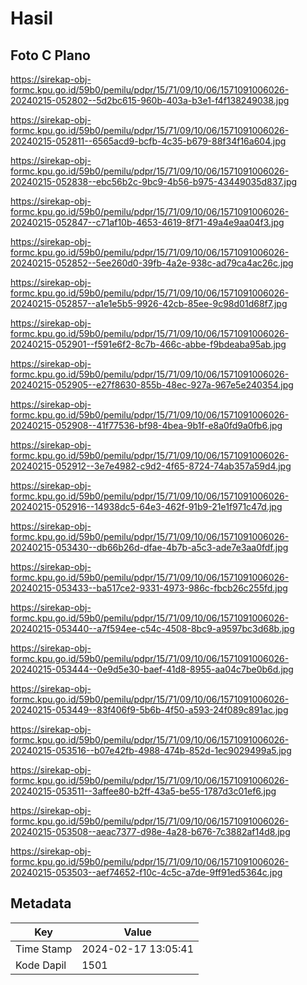 # Hasil

## Foto C Plano

https://sirekap-obj-formc.kpu.go.id/59b0/pemilu/pdpr/15/71/09/10/06/1571091006026-20240215-052802--5d2bc615-960b-403a-b3e1-f4f138249038.jpg

https://sirekap-obj-formc.kpu.go.id/59b0/pemilu/pdpr/15/71/09/10/06/1571091006026-20240215-052811--6565acd9-bcfb-4c35-b679-88f34f16a604.jpg

https://sirekap-obj-formc.kpu.go.id/59b0/pemilu/pdpr/15/71/09/10/06/1571091006026-20240215-052838--ebc56b2c-9bc9-4b56-b975-43449035d837.jpg

https://sirekap-obj-formc.kpu.go.id/59b0/pemilu/pdpr/15/71/09/10/06/1571091006026-20240215-052847--c71af10b-4653-4619-8f71-49a4e9aa04f3.jpg

https://sirekap-obj-formc.kpu.go.id/59b0/pemilu/pdpr/15/71/09/10/06/1571091006026-20240215-052852--5ee260d0-39fb-4a2e-938c-ad79ca4ac26c.jpg

https://sirekap-obj-formc.kpu.go.id/59b0/pemilu/pdpr/15/71/09/10/06/1571091006026-20240215-052857--a1e1e5b5-9926-42cb-85ee-9c98d01d68f7.jpg

https://sirekap-obj-formc.kpu.go.id/59b0/pemilu/pdpr/15/71/09/10/06/1571091006026-20240215-052901--f591e6f2-8c7b-466c-abbe-f9bdeaba95ab.jpg

https://sirekap-obj-formc.kpu.go.id/59b0/pemilu/pdpr/15/71/09/10/06/1571091006026-20240215-052905--e27f8630-855b-48ec-927a-967e5e240354.jpg

https://sirekap-obj-formc.kpu.go.id/59b0/pemilu/pdpr/15/71/09/10/06/1571091006026-20240215-052908--41f77536-bf98-4bea-9b1f-e8a0fd9a0fb6.jpg

https://sirekap-obj-formc.kpu.go.id/59b0/pemilu/pdpr/15/71/09/10/06/1571091006026-20240215-052912--3e7e4982-c9d2-4f65-8724-74ab357a59d4.jpg

https://sirekap-obj-formc.kpu.go.id/59b0/pemilu/pdpr/15/71/09/10/06/1571091006026-20240215-052916--14938dc5-64e3-462f-91b9-21e1f971c47d.jpg

https://sirekap-obj-formc.kpu.go.id/59b0/pemilu/pdpr/15/71/09/10/06/1571091006026-20240215-053430--db66b26d-dfae-4b7b-a5c3-ade7e3aa0fdf.jpg

https://sirekap-obj-formc.kpu.go.id/59b0/pemilu/pdpr/15/71/09/10/06/1571091006026-20240215-053433--ba517ce2-9331-4973-986c-fbcb26c255fd.jpg

https://sirekap-obj-formc.kpu.go.id/59b0/pemilu/pdpr/15/71/09/10/06/1571091006026-20240215-053440--a7f594ee-c54c-4508-8bc9-a9597bc3d68b.jpg

https://sirekap-obj-formc.kpu.go.id/59b0/pemilu/pdpr/15/71/09/10/06/1571091006026-20240215-053444--0e9d5e30-baef-41d8-8955-aa04c7be0b6d.jpg

https://sirekap-obj-formc.kpu.go.id/59b0/pemilu/pdpr/15/71/09/10/06/1571091006026-20240215-053449--83f406f9-5b6b-4f50-a593-24f089c891ac.jpg

https://sirekap-obj-formc.kpu.go.id/59b0/pemilu/pdpr/15/71/09/10/06/1571091006026-20240215-053516--b07e42fb-4988-474b-852d-1ec9029499a5.jpg

https://sirekap-obj-formc.kpu.go.id/59b0/pemilu/pdpr/15/71/09/10/06/1571091006026-20240215-053511--3affee80-b2ff-43a5-be55-1787d3c01ef6.jpg

https://sirekap-obj-formc.kpu.go.id/59b0/pemilu/pdpr/15/71/09/10/06/1571091006026-20240215-053508--aeac7377-d98e-4a28-b676-7c3882af14d8.jpg

https://sirekap-obj-formc.kpu.go.id/59b0/pemilu/pdpr/15/71/09/10/06/1571091006026-20240215-053503--aef74652-f10c-4c5c-a7de-9ff91ed5364c.jpg


## Metadata

| Key        | Value               |
| ---------- | ------------------- |
| Time Stamp | 2024-02-17 13:05:41 |
| Kode Dapil | 1501                |




